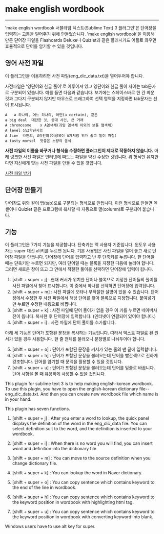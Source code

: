 # make english wordbook 
---------------

'make english wordbook 서블라임 텍스트(Sublime Text) 3 플러그인'은 단어장을 입력하는 고통을 덜어주기 위해 만들었습니다. 'make english wordbook'을 이용해 만든 단어장 파일을 Flashcards Deluxe나 Quizlet과 같은 플래시카드 어플로 외우면 효율적으로 단어를 암기할 수 있을 것입니다.

## 영어 사전 파일

이 플러그인을 이용하려면 사전 파일(eng_dic_data.txt)을 열어두어야 합니다.

사전파일은 '영단어와 한글 풀이'로 이루어져 있고 영단어와 한글 풀이 사이는 tab문자로 구분되어 있습니다. 예를 들면 다음과 같습니다. 보기에는 스페이스바로 한 칸 띄운 것과 그다지 구분되지 않지만 마우스로 드래그하여 선택 영역을 지정하면 tab문자는 선이 표시됩니다. 

	A	a 하나의, 어느 하나의, 어떤(a certain), 같은
	a big deal	대단한 것, 중대 사건, 큰 거래
	A chromosome	x A염색체(과잉 염색체 이외의 보통 염색체)
	A level	상급학년시험
	A line	라인의, A라인의(여성복이 A자처럼 위가 좁고 밑이 퍼짐)
	a tasty morsel	맛좋은 소량의 음식

**사전 파일의 이름을 바꾸거나 형식을 수정하면 플러그인이 제대로 작동하지 않습니다.** 아래 링크한 사전 파일은 인터넷에 떠도는 파일을 약간 수정한 것입니다. 위 형식만 유지한다면 자신에게 맞는 사전 파일을 만들 수 있을 것입니다.

[사전 파일 받기](http://lazychoi.github.io/data/eng_dic_data.txt)

## 단어장 만들기

단어장도 위와 같이 탭(tab)으로 구분되는 형식으로 만듭니다. 이런 형식으로 만들면 엑셀이나 Quizlet 같은 프로그램에 복사할 때 자동으로 열(column)로 구분되어 붙습니다. 

## 기능

이 플러그인은 7가지 기능을 제공합니다. 단축키는 맥 사용자 기준입니다. 윈도우 사용자는 super 대신 alt키를 누르면 됩니다. 기본 사용법은 사전 파일을 열어 놓고 새로 단어장 파일을 만듭니다. 단어장에 단어를 입력하고 난 후 단축키를 누릅니다. 한 단어일 때는 단축키만 누르면 되지만, 여러 단어일 때는 블록을 지정한 다음에 눌러야 합니다. 그러면 새로운 창이 뜨고 그 안에서 적절한 풀이를 선택하면 단어장에 입력이 됩니다.

1. [shift + super + j] : 현재 커서가 위치한 단어나 블록으로 지정한 단어들의 풀이를 사전 파일에서 찾아 표시합니다. 이 중에서 하나를 선택하면 단어장에 입력됩니다.
2. [shift + super + m] : 사전 파일에 오타나 부적절한 설명이 있을 수 있습니다. 단어장에서 수정한 후 사전 파일에서 해당 단어를 찾아 블록으로 지정합니다. 붙여넣기만 누르면 수정한 내용으로 바뀝니다.
3. [shift + super + k] : 사전 파일에 단어 풀이가 없을 경우 이 키를 누르면 네이버사전이 뜹니다. 복사한 후 단어장에 입력합니다. (인터넷이 연결되어 있어야 합니다.)
4. [shift + super + i] : 사전 파일에 단어 풀이를 추가합니다. 

아래 세 기능은 단어가 포함된 문장을 복사하는 기능입니다. 따라서 텍스트 파일로 된 원서가 있을 경우 사용합니다. 한 줄 전체를 불러오니 문장별로 나눠두어야 합니다.

5. [shift + super + o] : 단어가 포함된 문장을 커서가 있는 줄의 맨 끝에 입력합니다.
6. [shift + super + h] : 단어가 포함된 문장을 불러오는데 단어를 빨간색으로 진하게 강조합니다. 단어를 암기할 때 문맥을 활용할 수 있을 것입니다.
7. [shift + super + u] : 단어가 포함된 문장을 불러오는데 단어를 밑줄로 바꿉니다. 단어 시험을 볼 때 유용하게 사용할 수 있을 것입니다.


This plugin for sublime text 3 is to help making english-korean wordbook.
To use this plugin, you have to open the english-korean dictionary file--eng_dic_data.txt.
And then you can create new wordbook file which name is in your hand.

This plugin has seven functions.

1. [shift + super + j] : After you enter a word to lookup, the quick panel displays the definition of the word in the eng_dic_data file. You can select definition suit to the word, and the definition is inserted to your wordbook.

2. [shift + super + i] : When there is no word you will find, you can insert word and definition into the dictionary file.

3. [shift + super + m] : You can move to the source definition when you change dictionary file.

4. [shift + super + k] : You can lookup the word in Naver dictionary.

5. [shift + super + o] : You can copy sentence which contains keyword to the end of the line in wordbook.

6. [shift + super + h] : You can copy sentence which contains keyword to the keyword position in wordbook with highlighting html tag.

7. [shift + super + u] : You can copy sentence which contains keyword to the keyword position in wordbook with converting keyword into blank.

Windows users have to use alt key for super.